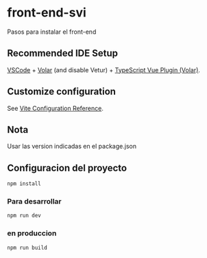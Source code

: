 # front-end-svi

Pasos para instalar el front-end

## Recommended IDE Setup

[VSCode](https://code.visualstudio.com/) + [Volar](https://marketplace.visualstudio.com/items?itemName=Vue.volar) (and disable Vetur) + [TypeScript Vue Plugin (Volar)](https://marketplace.visualstudio.com/items?itemName=Vue.vscode-typescript-vue-plugin).

## Customize configuration

See [Vite Configuration Reference](https://vitejs.dev/config/).

## Nota

Usar las version indicadas en el package.json

## Configuracion del proyecto

```sh
npm install
```

### Para desarrollar

```sh
npm run dev
```

### en produccion

```sh
npm run build
```
